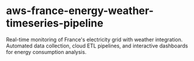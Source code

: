 # aws-france-energy-weather-timeseries-pipeline
Real-time monitoring of France's electricity grid with weather integration. Automated data collection, cloud ETL pipelines, and interactive dashboards for energy consumption analysis.
